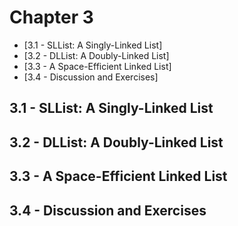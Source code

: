 # Chapter 3
  * [3.1 - SLList: A Singly-Linked List]
  * [3.2 - DLList: A Doubly-Linked List]
  * [3.3 - A Space-Efficient Linked List]
  * [3.4 - Discussion and Exercises]

## 3.1 - SLList: A Singly-Linked List
## 3.2 - DLList: A Doubly-Linked List
## 3.3 - A Space-Efficient Linked List
## 3.4 - Discussion and Exercises
